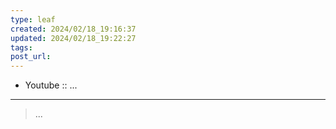 ```yaml
---
type: leaf
created: 2024/02/18_19:16:37
updated: 2024/02/18_19:22:27
tags: 
post_url: 
---
```


- Youtube :: ...

---

> ...
